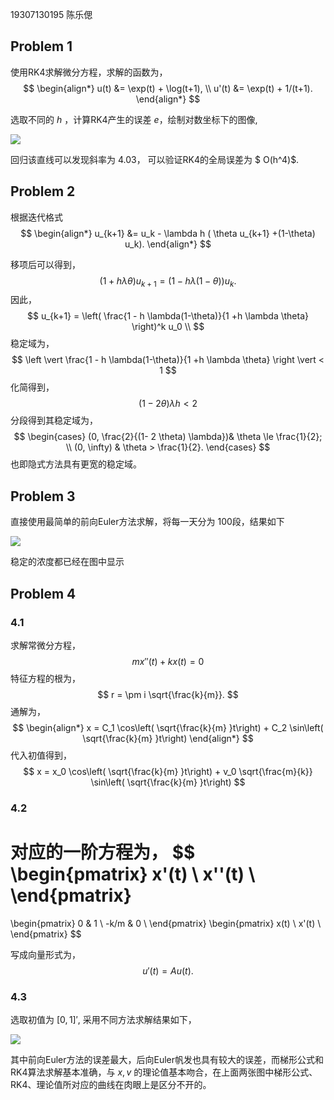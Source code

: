 19307130195 陈乐偲



## Problem 1



使用RK4求解微分方程，求解的函数为，
$$
\begin{align*}
u(t) &= \exp(t) + \log(t+1), \\
u'(t) &= \exp(t) + 1/(t+1).
\end{align*}
$$


选取不同的 $h$ ，计算RK4产生的误差 $e$，绘制对数坐标下的图像,

![](code/img/RK4-h4.png)



回归该直线可以发现斜率为 $4.03$， 可以验证RK4的全局误差为 $ O(h^4)$.



## Problem 2



根据迭代格式
$$
\begin{align*}
u_{k+1} &= u_k - \lambda h ( \theta u_{k+1} +(1-\theta) u_k).
\end{align*}
$$


移项后可以得到，
$$
(1 + h \lambda \theta) u_{k+1} = (1- h\lambda(1-\theta)) u_k.
$$
因此，
$$
u_{k+1} =  \left( \frac{1 - h \lambda(1-\theta)}{1 +h \lambda \theta} \right)^k u_0 \\
$$
稳定域为，
$$
\left \vert \frac{1 - h \lambda(1-\theta)}{1 +h \lambda \theta} \right \vert < 1
$$
化简得到，
$$
(1- 2 \theta)  \lambda h < 2
$$
分段得到其稳定域为，
$$
\begin{cases}
(0, \frac{2}{(1- 2 \theta) \lambda})&  \theta \le \frac{1}{2}; \\
(0, \infty) & \theta > \frac{1}{2}.
\end{cases}
$$
也即隐式方法具有更宽的稳定域。



## Problem 3



直接使用最简单的前向Euler方法求解，将每一天分为 100段，结果如下

![](code/img/ode-bac.png)

稳定的浓度都已经在图中显示



## Problem 4



### 4.1



求解常微分方程，
$$
m x''(t) + k x(t ) = 0
$$
特征方程的根为，
$$
r = \pm i \sqrt{\frac{k}{m}}.
$$
通解为，
$$
\begin{align*}
x = C_1 \cos\left( \sqrt{\frac{k}{m} }t\right) + C_2 \sin\left( \sqrt{\frac{k}{m} }t\right)
\end{align*}
$$
代入初值得到，
$$
x = x_0 \cos\left( \sqrt{\frac{k}{m} }t\right) + v_0 \sqrt{\frac{m}{k}} \sin\left( \sqrt{\frac{k}{m} }t\right)
$$


### 4.2



对应的一阶方程为，
$$
\begin{pmatrix}
x'(t) \\
x''(t) \\
\end{pmatrix}
= 
\begin{pmatrix}
0 & 1 \\
-k/m & 0 \\
\end{pmatrix}
\begin{pmatrix}
x(t) \\
x'(t) \\
\end{pmatrix}
$$


写成向量形式为，
$$
u'(t) = A u(t). 
$$


### 4.3



选取初值为 $[0,1]'$, 采用不同方法求解结果如下，

![](code/img/spring.png)

其中前向Euler方法的误差最大，后向Euler帆发也具有较大的误差，而梯形公式和RK4算法求解基本准确，与 $x,v$ 的理论值基本吻合，在上面两张图中梯形公式、RK4、理论值所对应的曲线在肉眼上是区分不开的。

